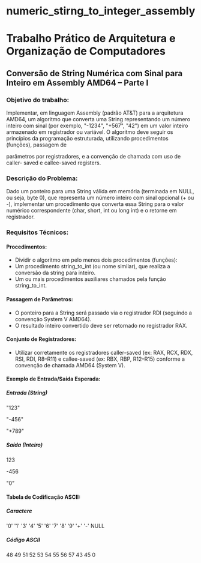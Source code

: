 # numeric_stirng_to_integer_assembly

# Trabalho Prático de Arquitetura e Organização de Computadores

## Conversão de String Numérica com Sinal para Inteiro em Assembly AMD64 – Parte I

### Objetivo do trabalho:

Implementar, em linguagem Assembly (padrão AT&T) para a arquitetura
AMD64, um algoritmo que converta uma String representando um número
inteiro com sinal (por exemplo, "-1234", "+567", "42") em um valor inteiro
armazenado em registrador ou variável. O algoritmo deve seguir os princípios
da programação estruturada, utilizando procedimentos (funções), passagem de

parâmetros por registradores, e a convenção de chamada com uso de caller-
saved e callee-saved registers.

### Descrição do Problema:

Dado um ponteiro para uma String válida em memória (terminada em NULL, ou
seja, byte 0), que representa um número inteiro com sinal opcional (+ ou -),
implementar um procedimento que converta essa String para o valor numérico
correspondente (char, short, int ou long int) e o retorne em registrador.

### Requisitos Técnicos:

#### Procedimentos:

- Dividir o algoritmo em pelo menos dois procedimentos (funções):
- Um procedimento string_to_int (ou nome similar), que realiza a
conversão da string para inteiro.
- Um ou mais procedimentos auxiliares chamados pela função
string_to_int.

#### Passagem de Parâmetros:

- O ponteiro para a String será passado via o registrador RDI
(seguindo a convenção System V AMD64).
- O resultado inteiro convertido deve ser retornado no registrador RAX.

#### Conjunto de Registradores:

- Utilizar corretamente os registradores caller-saved (ex: RAX, RCX,
RDX, RSI, RDI, R8–R11) e callee-saved (ex: RBX, RBP, R12–R15)
conforme a convenção de chamada AMD64 (System V).

#### Exemplo de Entrada/Saída Esperada:

##### Entrada (String)
"123"

"-456"

"+789"                  

##### Saída (Inteiro)
123

-456

"0”                     

#### Tabela de Codificação ASCII:

##### Caractere  
'0'
'1'
'3'
'4'
'5'
'6'
'7'
'8'
'9'
'+'
'-'
NULL

##### Código ASCII
48
49
51
52
53
54
55
56
57
43
45
0
